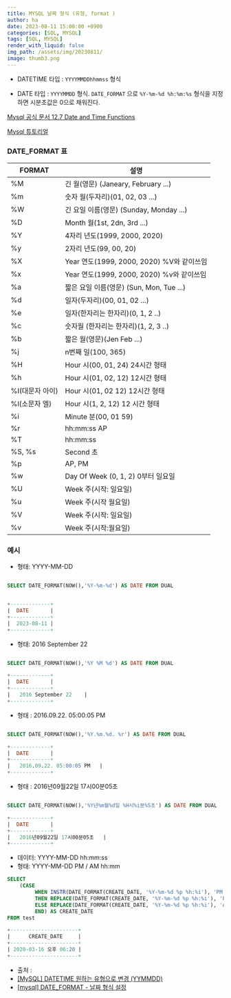 ```yaml
---
title: MYSQL 날짜 형식 (유형, format )
author: ha
date: 2023-08-11 15:00:00 +0900
categories: [SQL, MYSQL]
tags: [SQL, MYSQL]
render_with_liquid: false
img_path: /assets/img/20230811/
image: thumb3.png
---
```


- DATETIME 타입 : `YYYYMMDDhhmmss` 형식

- DATE 타입 : `YYYYMMDD` 형식. `DATE_FORMAT` 으로 `%Y-%m-%d %h:%m:%s` 형식을 지정하면 시분초값은 0으로 채워진다.

[Mysql 공식 문서 12.7 Date and Time Functions](https://dev.mysql.com/doc/refman/8.0/en/date-and-time-functions.html)

[Mysql 튜토리얼](https://www.tutorialspoint.com/mysql/mysql-data-types.htm)

### DATE_FORMAT 표

<table><thead><tr><th>FORMAT</th><th>설명</th></tr></thead><tbody><tr><td>%M</td><td>긴 월(영문) (Janeary, February ...)</td></tr><tr><td>%m</td><td>숫자 월(두자리)(01, 02, 03 ...)</td></tr><tr><td>%W</td><td>긴 요일 이름(영문) (Sunday, Monday ...)</td></tr><tr><td>%D</td><td>Month 월(1st, 2dn, 3rd ...)</td></tr><tr><td>%Y</td><td>4자리 년도(1999, 2000, 2020)</td></tr><tr><td>%y</td><td>2자리 년도(99, 00, 20)</td></tr><tr><td>%X</td><td>Year 연도(1999, 2000, 2020) %V와 같이쓰임</td></tr><tr><td>%x</td><td>Year 연도(1999, 2000, 2020) %v와 같이쓰임</td></tr><tr><td>%a</td><td>짧은 요일 이름(영문) (Sun, Mon, Tue ...)</td></tr><tr><td>%d</td><td>일자(두자리)(00, 01, 02 ...)</td></tr><tr><td>%e</td><td>일자(한자리는 한자리)(0, 1, 2 ..)</td></tr><tr><td>%c</td><td>숫자월 (한자리는 한자리)(1, 2, 3 ..)</td></tr><tr><td>%b</td><td>짧은 월(영문)(Jen Feb ...)</td></tr><tr><td>%j</td><td>n번째 일(100, 365)</td></tr><tr><td>%H</td><td>Hour 시(00, 01, 24) 24시간 형태</td></tr><tr><td>%h</td><td>Hour 시(01, 02, 12) 12시간 형태</td></tr><tr><td>%I(대문자 아이)</td><td>Hour 시(01, 02 12) 12시간 형태</td></tr><tr><td>%l(소문자 엘)</td><td>Hour 시(1, 2, 12) 12 시간 형태</td></tr><tr><td>%i</td><td>Minute 분(00, 01 59)</td></tr><tr><td>%r</td><td>hh:mm:ss AP</td></tr><tr><td>%T</td><td>hh:mm:ss</td></tr><tr><td>%S, %s</td><td>Second 초</td></tr><tr><td>%p</td><td>AP, PM</td></tr><tr><td>%w</td><td>Day Of Week (0, 1, 2) 0부터 일요일</td></tr><tr><td>%U</td><td>Week 주(시작: 일요일)</td></tr><tr><td>%u</td><td>Week 주(시작 월요일)</td></tr><tr><td>%V</td><td>Week 주(시작: 일요일)</td></tr><tr><td>%v</td><td>Week 주(시작:월요일)</td></tr></tbody></table>

### 예시

- 형태: YYYY-MM-DD

```sql

SELECT DATE_FORMAT(NOW(),'%Y-%m-%d') AS DATE FROM DUAL


+-------------+
|  DATE       |
+-------------+
|  2023-08-11 |
+-------------+
```

- 형태: 2016 September 22

```sql

SELECT DATE_FORMAT(NOW(),'%Y %M %d') AS DATE FROM DUAL

+-------------+
|  DATE       |
+-------------+
|   2016 September 22    |
+-------------+
```

- 형태 : 2016.09.22. 05:00:05 PM

```sql

SELECT DATE_FORMAT(NOW(),'%Y.%m.%d. %r') AS DATE FROM DUAL

+-------------+
|  DATE       |
+-------------+
|   2016.09.22. 05:00:05 PM   |
+-------------+
```

- 형태 : 2016년09월22일 17시00분05초

```sql

SELECT DATE_FORMAT(NOW(),'%Y년%m월%d일 %H시%i분%S초') AS DATE FROM DUAL

+-------------+
|  DATE       |
+-------------+
|   2016년09월22일 17시00분05초   |
+-------------+
```

- 데이터: YYYY-MM-DD hh:mm:ss
- 형태: YYYY-MM-DD PM / AM hh:mm

```sql
SELECT
    (CASE
         WHEN INSTR(DATE_FORMAT(CREATE_DATE, '%Y-%m-%d %p %h:%i'), 'PM') > 0
         THEN REPLACE(DATE_FORMAT(CREATE_DATE, '%Y-%m-%d %p %h:%i'), 'PM', '오후')
         ELSE REPLACE(DATE_FORMAT(CREATE_DATE, '%Y-%m-%d %p %h:%i'), 'AM', '오전')
         END) AS CREATE_DATE
FROM test

+----------------------+
|      CREATE_DATE     |
+----------------------+
| 2020-03-16 오후 06:20 |
+----------------------+
```

- 출처 :
- [[MySQL] DATETIME 원하는 유형으로 변경 (YYMMDD)](https://velog.io/@donghoim/MySQL-DATETIME-%EC%9B%90%ED%95%98%EB%8A%94-%EC%9C%A0%ED%98%95%EC%9C%BC%EB%A1%9C-%EB%B3%80%EA%B2%BD-YYMMDD)
- [[mysql] DATE_FORMAT - 날짜 형식 설정](https://devjhs.tistory.com/89)
